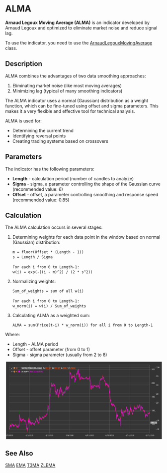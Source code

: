 # ALMA

**Arnaud Legoux Moving Average (ALMA)** is an indicator developed by Arnaud Legoux and optimized to eliminate market noise and reduce signal lag.

To use the indicator, you need to use the [ArnaudLegouxMovingAverage](xref:StockSharp.Algo.Indicators.ArnaudLegouxMovingAverage) class.

## Description

ALMA combines the advantages of two data smoothing approaches:
1. Eliminating market noise (like most moving averages)
2. Minimizing lag (typical of many smoothing indicators)

The ALMA indicator uses a normal (Gaussian) distribution as a weight function, which can be fine-tuned using offset and sigma parameters. This makes it a very flexible and effective tool for technical analysis.

ALMA is used for:
- Determining the current trend
- Identifying reversal points
- Creating trading systems based on crossovers

## Parameters

The indicator has the following parameters:
- **Length** - calculation period (number of candles to analyze)
- **Sigma** - sigma, a parameter controlling the shape of the Gaussian curve (recommended value: 6)
- **Offset** - offset, a parameter controlling smoothing and response speed (recommended value: 0.85)

## Calculation

The ALMA calculation occurs in several stages:

1. Determining weights for each data point in the window based on normal (Gaussian) distribution:
   ```
   m = floor(Offset * (Length - 1))
   s = Length / Sigma
   
   For each i from 0 to Length-1:
   w(i) = exp(-((i - m)^2) / (2 * s^2))
   ```

2. Normalizing weights:
   ```
   Sum_of_weights = sum of all w(i)
   
   For each i from 0 to Length-1:
   w_norm(i) = w(i) / Sum_of_weights
   ```

3. Calculating ALMA as a weighted sum:
   ```
   ALMA = sum(Price(t-i) * w_norm(i)) for all i from 0 to Length-1
   ```

Where:
- Length - ALMA period
- Offset - offset parameter (from 0 to 1)
- Sigma - sigma parameter (usually from 2 to 8)

![indicator_arnaud_legoux_moving_average](../../../../images/indicator_arnaud_legoux_moving_average.png)

## See Also

[SMA](sma.md)
[EMA](ema.md)
[T3MA](t3_moving_average.md)
[ZLEMA](zero_lag_exponential_moving_average.md)